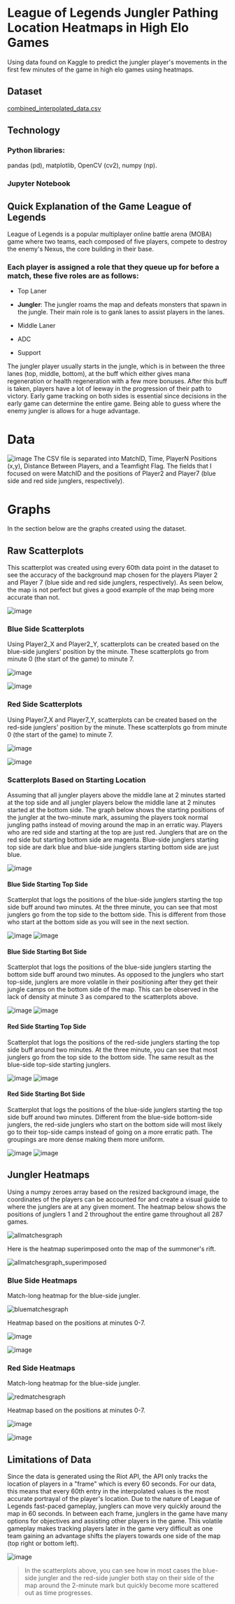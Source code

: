 # League of Legends Jungler Pathing Location Heatmaps in High Elo Games
Using data found on Kaggle to predict the jungler player's movements in the first few minutes of the game in high elo games using heatmaps.

## Dataset

[combined_interpolated_data.csv](https://www.kaggle.com/datasets/lawsus/lol-interpolated-positions)

## Technology

### Python libraries: 

pandas (pd), matplotlib, OpenCV (cv2), numpy (np).

### Jupyter Notebook


## Quick Explanation of the Game League of Legends

League of Legends is a popular multiplayer online battle arena (MOBA) game where two teams, each composed of five players, compete to destroy the enemy's Nexus, the core building in their base.

### Each player is assigned a role that they queue up for before a match, these five roles are as follows:

* Top Laner

* **Jungler**: The jungler roams the map and defeats monsters that spawn in the jungle. Their main role is to gank lanes to assist players in the lanes.

* Middle Laner

* ADC

* Support

The jungler player usually starts in the jungle, which is in between the three lanes (top, middle, bottom), at the buff which either gives mana regeneration or health regeneration with a few more bonuses. After this buff is taken, players have a lot of leeway in the progression of their path to victory. Early game tracking on both sides is essential since decisions in the early game can determine the entire game. Being able to guess where the enemy jungler is allows for a huge advantage.
# Data
![image](https://github.com/francotaboada/jungler-heatmap/assets/18605940/6378e38e-6775-4b6b-8999-f006d11924c1)
The CSV file is separated into MatchID, Time, PlayerN Positions (x,y), Distance Between Players, and a Teamfight Flag. The fields that I focused on were MatchID and the positions of Player2 and Player7 (blue side and red side junglers, respectively).
# Graphs
In the section below are the graphs created using the dataset.
## Raw Scatterplots
This scatterplot was created using every 60th data point in the dataset to see the accuracy of the background map chosen for the players Player 2 and Player 7 (blue side and red side junglers, respectively). As seen below, the map is not perfect but gives a good example of the map being more accurate than not.

![image](https://github.com/francotaboada/jungler-heatmap/assets/18605940/6be9f53b-9350-4f38-b2e8-081f540ae752)


### Blue Side Scatterplots
Using Player2_X and Player2_Y, scatterplots can be created based on the blue-side junglers' position by the minute. These scatterplots go from minute 0 (the start of the game) to minute 7.

![image](https://github.com/francotaboada/jungler-heatmap/assets/18605940/6cfdff0b-2296-4cf5-9157-811bbcffb708)

![image](https://github.com/francotaboada/jungler-heatmap/assets/18605940/12b49e03-afb5-467b-80c9-137daeed93c9)

### Red Side Scatterplots
Using Player7_X and Player7_Y, scatterplots can be created based on the red-side junglers' position by the minute. These scatterplots go from minute 0 (the start of the game) to minute 7.

![image](https://github.com/francotaboada/jungler-heatmap/assets/18605940/6094c8d5-be8d-4a03-80cf-d0b6a47f551a)

![image](https://github.com/francotaboada/jungler-heatmap/assets/18605940/a215ad54-a8df-49fa-a810-ac3c942f1758)

### Scatterplots Based on Starting Location
Assuming that all jungler players above the middle lane at 2 minutes started at the top side and all jungler players below the middle lane at 2 minutes started at the bottom side. The graph below shows the starting positions of the jungler at the two-minute mark, assuming the players took normal jungling paths instead of moving around the map in an erratic way. Players who are red side and starting at the top are just red. Junglers that are on the red side but starting bottom side are magenta. Blue-side junglers starting top side are dark blue and blue-side junglers starting bottom side are just blue.

![image](https://github.com/francotaboada/jungler-heatmap/assets/18605940/546e3aaf-3f7d-4792-825f-155bf7f3171d)

#### Blue Side Starting Top Side
Scatterplot that logs the positions of the blue-side junglers starting the top side buff around two minutes. At the three minute, you can see that most junglers go from the top side to the bottom side. This is different from those who start at the bottom side as you will see in the next section.

![image](https://github.com/francotaboada/jungler-heatmap/assets/18605940/ddd6d2f1-5b41-44c1-9595-ad87a8418adc)
![image](https://github.com/francotaboada/jungler-heatmap/assets/18605940/050e6c79-6dd5-4a96-916b-7362d000cf2c)


#### Blue Side Starting Bot Side
Scatterplot that logs the positions of the blue-side junglers starting the bottom side buff around two minutes. As opposed to the junglers who start top-side, junglers are more volatile in their positioning after they get their jungle camps on the bottom side of the map. This can be observed in the lack of density at minute 3 as compared to the scatterplots above.

![image](https://github.com/francotaboada/jungler-heatmap/assets/18605940/92b5674f-8b62-414f-a64a-85afb779d1be)
![image](https://github.com/francotaboada/jungler-heatmap/assets/18605940/de216003-2241-4eda-ae4b-9307b1177266)

#### Red Side Starting Top Side
Scatterplot that logs the positions of the red-side junglers starting the top side buff around two minutes. At the three minute, you can see that most junglers go from the top side to the bottom side. The same result as the blue-side top-side starting junglers.

![image](https://github.com/francotaboada/jungler-heatmap/assets/18605940/91ac6917-823e-405f-a981-1ce4bcdb65e9)
![image](https://github.com/francotaboada/jungler-heatmap/assets/18605940/7d517e5a-6cbb-4bf2-b636-57861670af92)

#### Red Side Starting Bot Side
Scatterplot that logs the positions of the blue-side junglers starting the top side buff around two minutes. Different from the blue-side bottom-side junglers, the red-side junglers who start on the bottom side will most likely go to their top-side camps instead of going on a more erratic path. The groupings are more dense making them more uniform.

![image](https://github.com/francotaboada/jungler-heatmap/assets/18605940/a359ba2e-962e-4fbe-83cc-92a89aed4a94)
![image](https://github.com/francotaboada/jungler-heatmap/assets/18605940/4e45ab37-6d32-4a7b-8d84-0634a1a0a343)

## Jungler Heatmaps
Using a numpy zeroes array based on the resized background image, the coordinates of the players can be accounted for and create a visual guide to where the junglers are at any given moment. The heatmap below shows the positions of junglers 1 and 2 throughout the entire game throughout all 287 games.

![allmatchesgraph](https://github.com/francotaboada/jungler-heatmap/assets/18605940/422b989c-13e0-4fd5-81c9-9604368500fc)

Here is the heatmap superimposed onto the map of the summoner's rift.

![allmatchesgraph_superimposed](https://github.com/francotaboada/jungler-heatmap/assets/18605940/07d5f642-f0e7-45f1-9e41-5b6fc9c958b0)

### Blue Side Heatmaps
Match-long heatmap for the blue-side jungler.

![bluematchesgraph](https://github.com/francotaboada/jungler-heatmap/assets/18605940/acd9fdcf-36e2-4f16-9f0e-d7a3363cfcd2)

Heatmap based on the positions at minutes 0-7.

![image](https://github.com/francotaboada/jungler-heatmap/assets/18605940/c57b1990-78c3-4507-a790-f528d6622926)

![image](https://github.com/francotaboada/jungler-heatmap/assets/18605940/33ffef1a-5edd-4880-85aa-5e0a1ea062d4)


### Red Side Heatmaps
Match-long heatmap for the blue-side jungler.

![redmatchesgraph](https://github.com/francotaboada/jungler-heatmap/assets/18605940/18f7320f-7639-4e11-a6c7-07449da96b9f)

Heatmap based on the positions at minutes 0-7.

![image](https://github.com/francotaboada/jungler-heatmap/assets/18605940/fbddceb6-80ff-41de-a329-444f8a893467)

![image](https://github.com/francotaboada/jungler-heatmap/assets/18605940/90b3f373-730f-4380-9bb5-f189d4f56113)


## Limitations of Data

Since the data is generated using the Riot API, the API only tracks the location of players in a "frame" which is every 60 seconds. For our data, this means that every 60th entry in the interpolated values is the most accurate portrayal of the player's location. Due to the nature of League of Legends fast-paced gameplay, junglers can move very quickly around the map in 60 seconds. In between each frame, junglers in the game have many options for objectives and assisting other players in the game. This volatile gameplay makes tracking players later in the game very difficult as one team gaining an advantage shifts the players towards one side of the map (top right or bottom left).

![image](https://github.com/francotaboada/jungler-heatmap/assets/18605940/744ef681-4630-4c1d-861e-978dda690fc3)

> In the scatterplots above, you can see how in most cases the blue-side jungler and the red-side jungler both stay on their side of the map around the 2-minute mark but quickly become more scattered out as time progresses.

